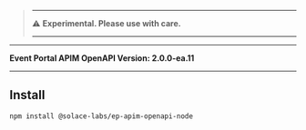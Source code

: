 

>-------
>
>:warning: **Experimental. Please use with care.**
> 
>-------



---

**Event Portal APIM OpenAPI Version: 2.0.0-ea.11**

---

## Install

```bash
npm install @solace-labs/ep-apim-openapi-node
```
